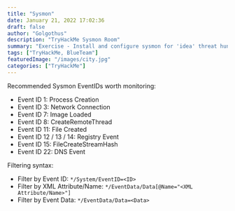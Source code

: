 ```yaml
---
title: "Sysmon"
date: January 21, 2022 17:02:36
draft: false
author: "Golgothus"
description: "TryHackMe Sysmon Room"
summary: "Exercise - Install and configure sysmon for 'idea' threat hunting and investigations."
tags: ["TryHackMe, BlueTeam"]
featuredImage: "/images/city.jpg"
categories: ["TryHackMe"]
---
```


Recommended Sysmon EventIDs worth monitoring:
- Event ID 1: Process Creation
- Event ID 3: Network Connection
- Event ID 7: Image Loaded
- Event ID 8: CreateRemoteThread
- Event ID 11: File Created
- Event ID 12 / 13 / 14: Registry Event
- Event ID 15: FileCreateStreamHash
- Event ID 22: DNS Event

Filtering syntax:
- Filter by Event ID: `*/System/EventID=<ID>`
- Filter by XML Attribute/Name: `*/EventData/Data[@Name="<XML Attribute/Name>"]`
- Filter by Event Data: `*/EventData/Data=<Data>`